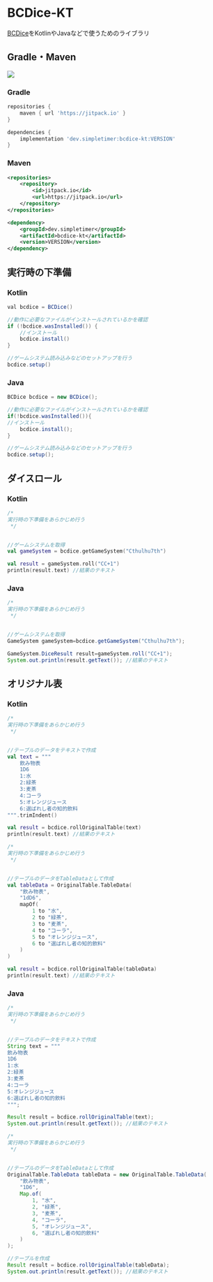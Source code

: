 # BCDice-KT

[BCDice]( https://github.com/bcdice/BCDice )をKotlinやJavaなどで使うためのライブラリ

## Gradle・Maven
[![](https://jitpack.io/v/dev.simpletimer/bcdice-kt.svg)](https://jitpack.io/#dev.simpletimer/bcdice-kt)
### Gradle
```gradle
repositories {
    maven { url 'https://jitpack.io' }
}

dependencies {
    implementation 'dev.simpletimer:bcdice-kt:VERSION'
}
```
### Maven
```xml
<repositories>
    <repository>
        <id>jitpack.io</id>
        <url>https://jitpack.io</url>
    </repository>
</repositories>

<dependency>
    <groupId>dev.simpletimer</groupId>
    <artifactId>bcdice-kt</artifactId>
    <version>VERSION</version>
</dependency>
```

## 実行時の下準備

### Kotlin

```java
val bcdice = BCDice()

//動作に必要なファイルがインストールされているかを確認
if (!bcdice.wasInstalled()) {
    //インストール
    bcdice.install()
}

//ゲームシステム読み込みなどのセットアップを行う
bcdice.setup()
```

### Java

```java
BCDice bcdice = new BCDice();

//動作に必要なファイルがインストールされているかを確認
if(!bcdice.wasInstalled()){
//インストール
    bcdice.install();
}

//ゲームシステム読み込みなどのセットアップを行う
bcdice.setup();
```

## ダイスロール

### Kotlin

```kotlin
/*
実行時の下準備をあらかじめ行う
 */


//ゲームシステムを取得
val gameSystem = bcdice.getGameSystem("Cthulhu7th")

val result = gameSystem.roll("CC+1")
println(result.text) //結果のテキスト
```

### Java

```java
/*
実行時の下準備をあらかじめ行う
 */


//ゲームシステムを取得
GameSystem gameSystem=bcdice.getGameSystem("Cthulhu7th");

GameSystem.DiceResult result=gameSystem.roll("CC+1");
System.out.println(result.getText()); //結果のテキスト
```

## オリジナル表

### Kotlin

```kotlin
/*
実行時の下準備をあらかじめ行う
 */


//テーブルのデータをテキストで作成
val text = """
    飲み物表
    1D6
    1:水
    2:緑茶
    3:麦茶
    4:コーラ
    5:オレンジジュース
    6:選ばれし者の知的飲料
""".trimIndent()

val result = bcdice.rollOriginalTable(text)
println(result.text) //結果のテキスト
```
```kotlin
/*
実行時の下準備をあらかじめ行う
 */


//テーブルのデータをTableDataとして作成
val tableData = OriginalTable.TableData(
    "飲み物表",
    "1dD6", 
    mapOf(
        1 to "水",
        2 to "緑茶",
        3 to "麦茶",
        4 to "コーラ",
        5 to "オレンジジュース",
        6 to "選ばれし者の知的飲料"
    )
)

val result = bcdice.rollOriginalTable(tableData)
println(result.text) //結果のテキスト
```

### Java

```java
/*
実行時の下準備をあらかじめ行う
 */


//テーブルのデータをテキストで作成
String text = """
飲み物表
1D6
1:水
2:緑茶
3:麦茶
4:コーラ
5:オレンジジュース
6:選ばれし者の知的飲料
""";

Result result = bcdice.rollOriginalTable(text);
System.out.println(result.getText()); //結果のテキスト
```
```java
/*
実行時の下準備をあらかじめ行う
 */


//テーブルのデータをTableDataとして作成
OriginalTable.TableData tableData = new OriginalTable.TableData(
    "飲み物表",
    "1D6",
    Map.of(
        1, "水",
        2, "緑茶",
        3, "麦茶",
        4, "コーラ",
        5, "オレンジジュース",
        6, "選ばれし者の知的飲料"
    )
);

//テーブルを作成
Result result = bcdice.rollOriginalTable(tableData);
System.out.println(result.getText()); //結果のテキスト
```
